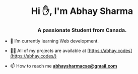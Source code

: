 <h1 align="center">Hi ✋, I'm Abhay Sharma</h1>
<h3 align="center">A passionate Student from Canada.</h3>


- 🌱 I’m currently learning Web development.

- 👨‍💻 All of my projects are available at [https://abhay.codes](https://abhay.codes/)

- 📫 How to reach me **abhaysharmacse@gmail.com**
